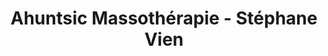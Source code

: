---
title: "Ahuntsic Massothérapie - Stéphane Vien"
url: /montreal/ahuntsic-massotherapie-stephane-vien/
shop: massage
---
